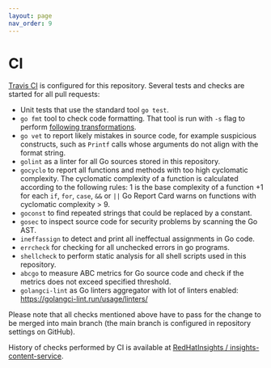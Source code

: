 ```yaml
---
layout: page
nav_order: 9
---
```

# CI

[Travis CI](https://travis-ci.org/) is configured for this repository. Several tests and checks are started for
all pull requests:

* Unit tests that use the standard tool `go test`.
* `go fmt` tool to check code formatting. That tool is run with `-s` flag to
  perform [following
  transformations](https://golang.org/cmd/gofmt/#hdr-The_simplify_command).
* `go vet` to report likely mistakes in source code, for example suspicious
  constructs, such as `Printf` calls whose arguments do not align with the
  format string.
* `golint` as a linter for all Go sources stored in this repository.
* `gocyclo` to report all functions and methods with too high cyclomatic
  complexity. The cyclomatic complexity of a function is calculated according to
  the following rules: 1 is the base complexity of a function +1 for each `if`,
  `for`, `case`, `&&` or `||` Go Report Card warns on functions with cyclomatic
  complexity > 9.
* `goconst` to find repeated strings that could be replaced by a constant.
* `gosec` to inspect source code for security problems by scanning the Go AST.
* `ineffassign` to detect and print all ineffectual assignments in Go code.
* `errcheck` for checking for all unchecked errors in go programs.
* `shellcheck` to perform static analysis for all shell scripts used in this
  repository.
* `abcgo` to measure ABC metrics for Go source code and check if the metrics
  does not exceed specified threshold.
* `golangci-lint` as Go linters aggregator with lot of linters enabled: https://golangci-lint.run/usage/linters/

Please note that all checks mentioned above have to pass for the change to be merged into main branch (the main branch is configured in repository settings on GitHub).

History of checks performed by CI is available at [RedHatInsights / insights-content-service](https://travis-ci.org/RedHatInsights/insights-content-service).
